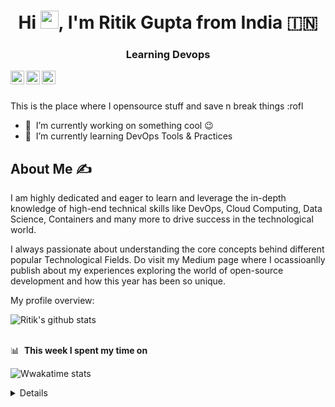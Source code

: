 <h1 align="center">Hi <img src="https://github.com/TheDudeThatCode/TheDudeThatCode/blob/master/Assets/Hi.gif" width="29px">, I'm Ritik Gupta from India 🇮🇳</h1>
<!-- <h3 align="center">The DevOps Guy who ♥ automating stuff</h3> -->
<h3 align="center">Learning Devops</h3>

<a href="https://www.linkedin.com/in/ritikgupta12/">
  <img align="left" alt="Ritik's LinkdeIN" width="22px" src="https://cdn.jsdelivr.net/npm/simple-icons@v3/icons/linkedin.svg" />
</a>
<a href="https://leetcode.com/RItikgi12/">
  <img align="left" alt="Ritik's Leetcode" width="22px" src="https://cdn.jsdelivr.net/npm/simple-icons@v3/icons/leetcode.svg" />
</a>
<a href="https://medium.com/@apurvshah2604">
  <img align="left" alt="Ritik's Medium" width="22px" src="https://cdn.jsdelivr.net/npm/simple-icons@v3/icons/medium.svg"/>
</a>
<br />
<br />


This is the place where I opensource stuff and save n break things :rofl

- 🔭 &nbsp;I’m currently working on something cool :wink:
- 🌱 &nbsp;I’m currently learning DevOps Tools & Practices



## About Me ✍
<div>
 <p>
   I am highly dedicated and eager to learn and leverage the in-depth knowledge of high-end technical skills like 
DevOps, Cloud Computing, Data Science, Containers and many more to drive success in the technological world.
   
I always passionate about understanding the core concepts behind different popular Technological Fields.
Do visit my Medium page where I ocassioanlly publish about my experiences exploring the world of open-source development and how this year has been so unique. 

</h4>
</div>


<div><p>My profile overview: </p></div>

![Ritik's github stats](https://github-readme-stats.vercel.app/api?username=ritikgi&show_icons=true)
<br />
<br />


📊 &nbsp;**This week I spent my time on**

![Wwakatime stats](https://github-readme-stats-taupe-two.vercel.app/api/wakatime?username=ritikgi&hide_title=true&hide_border=true&langs_count=5&bg_color=00000000&text_color=777)
<details>
